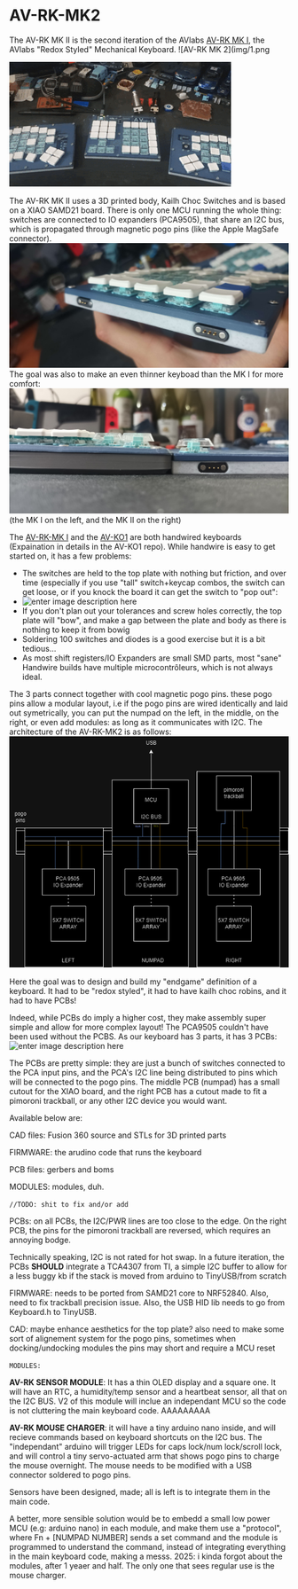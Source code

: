 # AV-RK-MK2


The AV-RK MK II is the second iteration of the AVlabs [AV-RK MK I](https://github.com/avmolaei/AV-RK-MK1), the AVlabs "Redox Styled" Mechanical Keyboard.
![AV-RK MK 2](img/1.png


![enter image description here](img/3.gif)





The AV-RK MK II uses a 3D printed body, Kailh Choc Switches and is based on a XIAO SAMD21 board. There is only one MCU running the whole thing: switches are connected to IO expanders (PCA9505), that share an I2C bus, which is propagated through magnetic pogo pins (like the Apple MagSafe connector). 
![enter image description here](img/2.jpg)
The goal was also to make an even thinner keyboad than the MK I for more comfort: 
![enter image description here](img/5.png)
(the MK I on the left, and the MK II on the right)
  
The [AV-RK-MK I](https://github.com/avmolaei/AV-RK-MK1) and the [AV-KO1](https://github.com/avmolaei/AV-KO1/) are both handwired keyboards (Expaination in details in the AV-KO1 repo). While handwire is easy to get started on, it has a few problems:

 - The switches are held to the top plate with nothing but friction, and over time (especially if you use "tall" switch+keycap combos, the switch can get loose, or if you knock the board it can get the switch to "pop out":
 - ![enter image description here](/img/gif2.gif)
 - If you don't plan out your tolerances and screw holes correctly, the top plate will "bow", and make a gap between the plate and body as there is nothing to keep it from bowig
 - Soldering 100 switches and diodes is a good exercise but it is a bit tedious...
 - As most shift registers/IO Expanders are small SMD parts, most "sane" Handwire builds have multiple microcontrôleurs, which is not always ideal. 

The 3 parts connect together with cool magnetic pogo pins. these pogo pins allow a modular layout, i.e if the pogo pins are wired identically and laid out symetrically, you can put the numpad on the left, in the middle, on the right, or even add modules: as long as it communicates with I2C. The architecture of the AV-RK-MK2 is as follows:
![enter image description here](img/6.png)

 Here the goal was to design and build my "endgame" definition of a keyboard. It had to be "redox styled", it had to have kailh choc robins, and it had to have PCBs!
 
 Indeed, while PCBs do imply a higher cost, they make assembly super simple and allow for more complex layout! The PCA9505 couldn't have been used without the PCBS. As our keyboard has 3 parts, it has 3 PCBs:
 ![enter image description here](img/7.png)

The PCBs are pretty simple: they are just a bunch of switches connected to the PCA input pins, and the PCA's I2C line being distributed to pins which will be connected to the pogo pins. The middle PCB (numpad) has a small cutout for the XIAO board, and the right PCB has a cutout made to fit a pimoroni trackball, or any other I2C device you would want. 


Available below are:

  

CAD files: Fusion 360 source and STLs for 3D printed parts

FIRMWARE: the arudino code that runs the keyboard

PCB files: gerbers and boms

MODULES: modules, duh.

  

  
`//TODO: shit to fix and/or add
`

PCBs: on all PCBs, the I2C/PWR lines are too close to the edge. On the right PCB, the pins for the pimoroni trackball are reversed, which requires an annoying bodge.

Technically speaking, I2C is not rated for hot swap. In a future iteration, the PCBs **SHOULD** integrate a TCA4307 from TI, a simple I2C buffer to allow for a less buggy kb if the stack is moved from arduino to TinyUSB/from scratch

FIRMWARE: needs to be ported from SAMD21 core to NRF52840. Also, need to fix trackball precision issue. Also, the USB HID lib needs to go from Keyboard.h to TinyUSB.


CAD: maybe enhance aesthetics for the top plate? also need to make some sort of alignement system for the pogo pins, sometimes when docking/undocking modules the pins may short and require a MCU reset


`MODULES:`

**__AV-RK SENSOR MODULE__**: It has a thin OLED display and a square one. It will have an RTC, a humidity/temp sensor and a heartbeat sensor, all that on the I2C BUS. V2 of this module will inclue an independant MCU so the code is not cluttering the main keyboard code. AAAAAAAAA


**__AV-RK MOUSE CHARGER__**: it will have a tiny arduino nano inside, and will recieve commands based on keyboard shortcuts on the I2C bus. The "independant" arduino will trigger LEDs for caps lock/num lock/scroll lock, and will control a tiny servo-actuated arm that shows pogo pins to charge the mouse overnight. The mouse needs to be modified with a USB connector soldered to pogo pins. 

Sensors have been designed, made; all is left is to integrate them in the main code. 

A better, more sensible solution would be to embedd a small low power MCU (e.g: arduino nano) in each module, and make them use a "protocol", where Fn + [NUMPAD NUMBER] sends a set command and the module is programmed to understand the command, instead of integrating everything in the main keyboard code, making a messs. 
2025: i kinda forgot about the modules, after 1 yeaer and half. The only one that sees regular use is the mouse charger.
 


